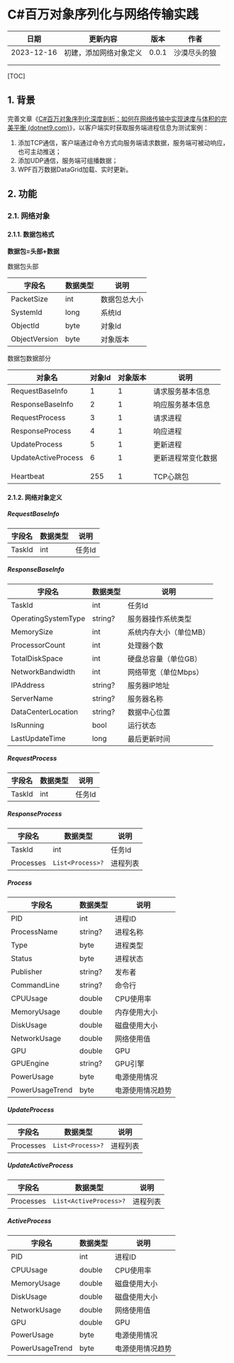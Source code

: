 # C#百万对象序列化与网络传输实践

| 日期       | 更新内容               | 版本  | 作者         |
| ---------- | ---------------------- | ----- | ------------ |
| 2023-12-16 | 初建，添加网络对象定义 | 0.0.1 | 沙漠尽头的狼 |
|            |                        |       |              |
|            |                        |       |              |

[TOC]

## 1. 背景

完善文章《[C#百万对象序列化深度剖析：如何在网络传输中实现速度与体积的完美平衡 (dotnet9.com)](https://dotnet9.com/2023/12/deep-analysis-of-csharp-million-object-serialization-how-to-achieve-a-perfect-balance-between-speed-and-volume-in-network-transm)》，以客户端实时获取服务端进程信息为测试案例：

1. 添加TCP通信，客户端通过命令方式向服务端请求数据，服务端可被动响应，也可主动推送；
2. 添加UDP通信，服务端可组播数据；
3. WPF百万数据DataGrid加载、实时更新。

## 2. 功能

### 2.1. 网络对象

#### 2.1.1. 数据包格式

**数据包=头部+数据**

数据包头部

| 字段名        | 数据类型 | 说明         |
| ------------- | -------- | ------------ |
| PacketSize    | int      | 数据包总大小 |
| SystemId      | long     | 系统Id       |
| ObjectId      | byte     | 对象Id       |
| ObjectVersion | byte     | 对象版本     |

数据包数据部分

| 对象名              | 对象Id | 对象版本 | 说明               |
| ------------------- | ------ | -------- | ------------------ |
| RequestBaseInfo     | 1      | 1        | 请求服务基本信息   |
| ResponseBaseInfo    | 2      | 1        | 响应服务基本信息   |
| RequestProcess      | 3      | 1        | 请求进程           |
| ResponseProcess     | 4      | 1        | 响应进程           |
| UpdateProcess       | 5      | 1        | 更新进程           |
| UpdateActiveProcess | 6      | 1        | 更新进程常变化数据 |
|                     |        |          |                    |
|                     |        |          |                    |
| Heartbeat           | 255    | 1        | TCP心跳包          |

#### 2.1.2. 网络对象定义

##### RequestBaseInfo

| 字段名 | 数据类型 | 说明   |
| ------ | -------- | ------ |
| TaskId | int      | 任务Id |

##### ResponseBaseInfo

| 字段名              | 数据类型 | 说明                   |
| ------------------- | -------- | ---------------------- |
| TaskId              | int      | 任务Id                 |
| OperatingSystemType | string?  | 服务器操作系统类型     |
| MemorySize          | int      | 系统内存大小（单位MB） |
| ProcessorCount      | int      | 处理器个数             |
| TotalDiskSpace      | int      | 硬盘总容量（单位GB）   |
| NetworkBandwidth    | int      | 网络带宽（单位Mbps）   |
| IPAddress           | string?  | 服务器IP地址           |
| ServerName          | string?  | 服务器名称             |
| DataCenterLocation  | string?  | 数据中心位置           |
| IsRunning           | bool     | 运行状态               |
| LastUpdateTime      | long     | 最后更新时间           |

##### RequestProcess

| 字段名 | 数据类型 | 说明   |
| ------ | -------- | ------ |
| TaskId | int      | 任务Id |

##### ResponseProcess

| 字段名    | 数据类型         | 说明     |
| --------- | ---------------- | -------- |
| TaskId    | int              | 任务Id   |
| Processes | `List<Process>?` | 进程列表 |

##### Process

| 字段名          | 数据类型 | 说明             |
| --------------- | -------- | ---------------- |
| PID             | int      | 进程ID           |
| ProcessName     | string?  | 进程名称         |
| Type            | byte     | 进程类型         |
| Status          | byte     | 进程状态         |
| Publisher       | string?  | 发布者           |
| CommandLine     | string?  | 命令行           |
| CPUUsage        | double   | CPU使用率        |
| MemoryUsage     | double   | 内存使用大小     |
| DiskUsage       | double   | 磁盘使用大小     |
| NetworkUsage    | double   | 网络使用值       |
| GPU             | double   | GPU              |
| GPUEngine       | string?  | GPU引擎          |
| PowerUsage      | byte     | 电源使用情况     |
| PowerUsageTrend | byte     | 电源使用情况趋势 |

##### UpdateProcess

| 字段名    | 数据类型         | 说明     |
| --------- | ---------------- | -------- |
| Processes | `List<Process>?` | 进程列表 |

##### UpdateActiveProcess

| 字段名    | 数据类型               | 说明     |
| --------- | ---------------------- | -------- |
| Processes | `List<ActiveProcess>?` | 进程列表 |

##### ActiveProcess

| 字段名          | 数据类型 | 说明             |
| --------------- | -------- | ---------------- |
| PID             | int      | 进程ID           |
| CPUUsage        | double   | CPU使用率        |
| MemoryUsage     | double   | 磁盘使用大小     |
| DiskUsage       | double   | 磁盘使用大小     |
| NetworkUsage    | double   | 网络使用值       |
| GPU             | double   | GPU              |
| PowerUsage      | byte     | 电源使用情况     |
| PowerUsageTrend | byte     | 电源使用情况趋势 |